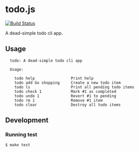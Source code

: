 todo.js
=======

[![Build Status](https://travis-ci.org/tatsuyaoiw/todo.js.svg?branch=master)](https://travis-ci.org/tatsuyaoiw/todo.js)

A dead-simple todo cli app.

## Usage

```
  todo: A dead-simple todo cli app

  Usage:

    todo help                Print help
    todo add Go shopping     Create a new todo item
    todo ls                  Print all pending todo items
    todo check 1             Mark #1 as completed
    todo undo 1              Revert #1 to pending
    todo rm 1                Remove #1 item
    todo clear               Destroy all todo items
```

## Development

### Running test

```
$ make test
```